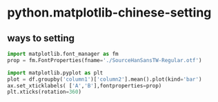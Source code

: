 # python.matplotlib-chinese-setting
## ways to setting

```python
import matplotlib.font_manager as fm
prop = fm.FontProperties(fname='./SourceHanSansTW-Regular.otf') 

import matplotlib.pyplot as plt
plot = df.groupby('column1')['column2'].mean().plot(kind='bar')
ax.set_xticklabels( ['A','B'],fontproperties=prop)
plt.xticks(rotation=360)
```

